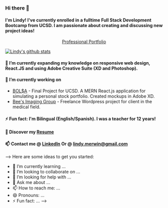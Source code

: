 ### Hi there 👋

#### I'm Lindy! I've currently enrolled in a fulltime Full Stack Development Bootcamp from UCSD. I am passionate about creating and discussing new project ideas!
<p align="center"> <a href="http://www.lindymerwin.com/">Professional Portfolio</a> </p>

[![Lindy's github stats](https://github-readme-stats.vercel.app/api?username=lindyem)](https://github.com/lindyem/github-readme-stats&show_icons=true&?theme=dark)


#### 🌱 I’m currently expanding my knowledge on responsive web design, React.JS and using Adobe Creative Suite (XD and Photoshop).

#### 🔭 I’m currently working on
* [BOL$A](https://github.com/tober65/bolsa "Stock Portfolio") - Final Project for UCSD. A MERN React.js application for simulating a personal stock portfolio. Created mockups in Adobe XD. 
* [Bee's Imaging Group](http://beesimaginggroup.com/ "BIG") - Freelance Wordpress project for client in the medical field.

#### ⚡ Fun fact: I'm Bilingual (English/Spanish). I was a teacher for 12 years! 

#### 🔖 Discover my [Resume](https://drive.google.com/file/d/1Rr4BO7wTTbGh70ize4oGpNxjOITNzyq-/view?usp=sharing "Resume")

#### 📫 Contact me @ [LinkedIn](https://www.linkedin.com/in/lindy-merwin/ "LinkedIn") Or @ lindy.merwin@gmail.com

--> Here are some ideas to get you started:


- 🌱 I’m currently learning ...
- 👯 I’m looking to collaborate on ...
- 🤔 I’m looking for help with ...
- 💬 Ask me about ...
- 📫 How to reach me: ...
- 😄 Pronouns: ...
- ⚡ Fun fact: ...
-->
